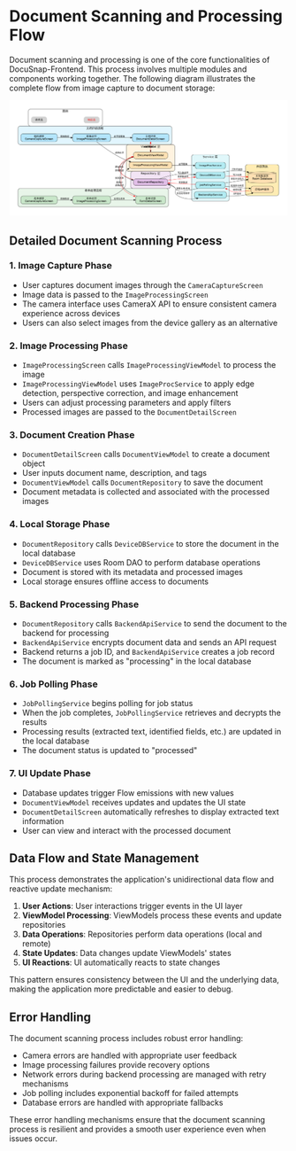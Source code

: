# Document Scanning and Processing Flow

Document scanning and processing is one of the core functionalities of DocuSnap-Frontend. This process involves multiple modules and components working together. The following diagram illustrates the complete flow from image capture to document storage:

![Data Flow Diagram](../images/data_flow_diagram.png)

## Detailed Document Scanning Process

### 1. Image Capture Phase

- User captures document images through the `CameraCaptureScreen`
- Image data is passed to the `ImageProcessingScreen`
- The camera interface uses CameraX API to ensure consistent camera experience across devices
- Users can also select images from the device gallery as an alternative

### 2. Image Processing Phase

- `ImageProcessingScreen` calls `ImageProcessingViewModel` to process the image
- `ImageProcessingViewModel` uses `ImageProcService` to apply edge detection, perspective correction, and image enhancement
- Users can adjust processing parameters and apply filters
- Processed images are passed to the `DocumentDetailScreen`

### 3. Document Creation Phase

- `DocumentDetailScreen` calls `DocumentViewModel` to create a document object
- User inputs document name, description, and tags
- `DocumentViewModel` calls `DocumentRepository` to save the document
- Document metadata is collected and associated with the processed images

### 4. Local Storage Phase

- `DocumentRepository` calls `DeviceDBService` to store the document in the local database
- `DeviceDBService` uses Room DAO to perform database operations
- Document is stored with its metadata and processed images
- Local storage ensures offline access to documents

### 5. Backend Processing Phase

- `DocumentRepository` calls `BackendApiService` to send the document to the backend for processing
- `BackendApiService` encrypts document data and sends an API request
- Backend returns a job ID, and `BackendApiService` creates a job record
- The document is marked as "processing" in the local database

### 6. Job Polling Phase

- `JobPollingService` begins polling for job status
- When the job completes, `JobPollingService` retrieves and decrypts the results
- Processing results (extracted text, identified fields, etc.) are updated in the local database
- The document status is updated to "processed"

### 7. UI Update Phase

- Database updates trigger Flow emissions with new values
- `DocumentViewModel` receives updates and updates the UI state
- `DocumentDetailScreen` automatically refreshes to display extracted text information
- User can view and interact with the processed document

## Data Flow and State Management

This process demonstrates the application's unidirectional data flow and reactive update mechanism:

1. **User Actions**: User interactions trigger events in the UI layer
2. **ViewModel Processing**: ViewModels process these events and update repositories
3. **Data Operations**: Repositories perform data operations (local and remote)
4. **State Updates**: Data changes update ViewModels' states
5. **UI Reactions**: UI automatically reacts to state changes

This pattern ensures consistency between the UI and the underlying data, making the application more predictable and easier to debug.

## Error Handling

The document scanning process includes robust error handling:

- Camera errors are handled with appropriate user feedback
- Image processing failures provide recovery options
- Network errors during backend processing are managed with retry mechanisms
- Job polling includes exponential backoff for failed attempts
- Database errors are handled with appropriate fallbacks

These error handling mechanisms ensure that the document scanning process is resilient and provides a smooth user experience even when issues occur.